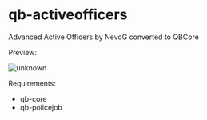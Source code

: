 # qb-activeofficers
Advanced Active Officers by NevoG converted to QBCore

Preview:

![unknown](https://user-images.githubusercontent.com/60448180/131723399-0a85b621-c4bb-4b17-8f62-d4ba5b44ef25.png)

Requirements:
- qb-core
- qb-policejob
